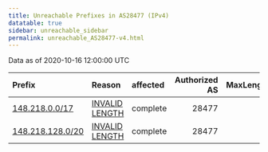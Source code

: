 ```yaml
---
title: Unreachable Prefixes in AS28477 (IPv4)
datatable: true
sidebar: unreachable_sidebar
permalink: unreachable_AS28477-v4.html
---
```


Data as of 2020-10-16 12:00:00 UTC


<div class="datatable-begin"></div>

| Prefix                                                     | Reason                                                                                                     | affected   |   Authorized AS |   MaxLength | Anchor                                         |   unreachable /24s |
|:-----------------------------------------------------------|:-----------------------------------------------------------------------------------------------------------|:-----------|----------------:|------------:|:-----------------------------------------------|-------------------:|
| [148.218.0.0/17](https://stat.ripe.net/148.218.0.0/17)     | [INVALID LENGTH](https://rpki-validator.ripe.net/announcement-preview?asn=AS28477&prefix=148.218.0.0/17)   | complete   |           28477 |          16 | [LACNIC](unreachable_LACNIC_RPKI_Root-v4.html) |                128 |
| [148.218.128.0/20](https://stat.ripe.net/148.218.128.0/20) | [INVALID LENGTH](https://rpki-validator.ripe.net/announcement-preview?asn=AS28477&prefix=148.218.128.0/20) | complete   |           28477 |          16 | [LACNIC](unreachable_LACNIC_RPKI_Root-v4.html) |                 16 |

<div class="datatable-end"></div>